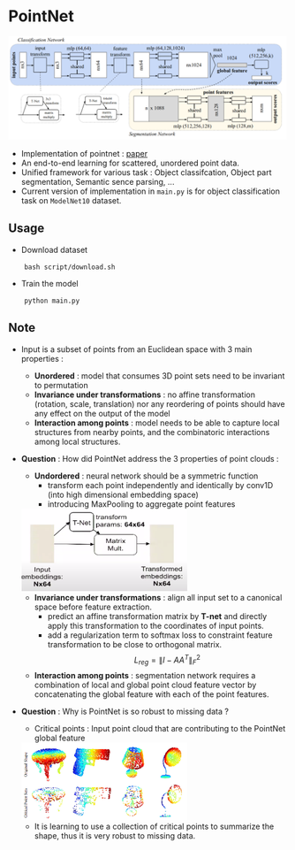 
# PointNet 

<img src="../../img/pointnet.png" width="700">

- Implementation of pointnet : [paper](https://arxiv.org/pdf/1612.00593.pdf)
- An end-to-end learning for scattered, unordered point data. 
- Unified framework for various task : Object classifcation, Object part segmentation,  Semantic sence parsing, ...
- Current version of implementation in `main.py` is for object classification task on `ModelNet10` dataset. 

## Usage
- Download dataset
```
    bash script/download.sh
```
- Train the model
```
    python main.py
```

## Note
- Input is a subset of points from an Euclidean space with 3 main properties : 
    - **Unordered** : model that consumes 3D point sets need to be invariant to permutation
    - **Invariance under transformations** : no affine transformation (rotation, scale, translation) nor any reordering of points should have any effect on the output of the model
    - **Interaction among points** : model needs to be able to capture local structures from nearby points, and the combinatoric interactions among local structures.

- __**Question**__ : How did PointNet address the 3 properties of point clouds : 
    - **Undordered** : neural network should be a symmetric function
        - transform each point independently and identically by conv1D (into high dimensional embedding space)
        - introducing MaxPooling to aggregate point features

    <img src="../../img/Tnet.png" width="300">

    -  **Invariance under transformations** : align all input set to a canonical space before feature extraction. 
        - predict an affine transformation matrix by **T-net** and directly apply this transformation to the coordinates of input points.
        - add a regularization term to softmax loss to constraint feature transformation to be close to orthogonal matrix. 
            $$L_{reg} = \|I - AA^T\|^2_F$$
    - **Interaction among points** : segmentation network requires a combination of local and global point cloud feature vector by concatenating the global feature with each of the point features.     

- __**Question**__ : Why is PointNet is so robust to missing data ? 
    - Critical points : Input point cloud that are contributing to the PointNet global feature 

    <img src="../../img/critical_points.png" width="300">

    - It is learning to use a collection of critical points to summarize the shape, thus it is very robust to missing data.

